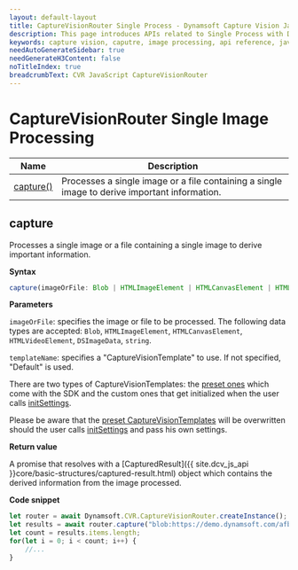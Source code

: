```yaml
---
layout: default-layout
title: CaptureVisionRouter Single Process - Dynamsoft Capture Vision JavaScript Edition API
description: This page introduces APIs related to Single Process with Dynamsoft Capture Vision JavaScript Edition.
keywords: capture vision, caputre, image processing, api reference, javascript, js
needAutoGenerateSidebar: true
needGenerateH3Content: false
noTitleIndex: true
breadcrumbText: CVR JavaScript CaptureVisionRouter
---
```


# CaptureVisionRouter Single Image Processing

| Name                  | Description                                                                                   |
| --------------------- | --------------------------------------------------------------------------------------------- |
| [capture()](#capture) | Processes a single image or a file containing a single image to derive important information. |

## capture

Processes a single image or a file containing a single image to derive important information.

**Syntax**

```typescript
capture(imageOrFile: Blob | HTMLImageElement | HTMLCanvasElement | HTMLVideoElement | DSImageData | string, templateName?: string): Promise<CapturedResult>;
```

**Parameters**

`imageOrFile`: specifies the image or file to be processed. The following data types are accepted: `Blob`, `HTMLImageElement`, `HTMLCanvasElement`, `HTMLVideoElement`, `DSImageData`, `string`.

`templateName`: specifies a "CaptureVisionTemplate" to use. If not specified, "Default" is used. 

There are two types of CaptureVisionTemplates: the [preset ones](./preset-templates.md) which come with the SDK and the custom ones that get initialized when the user calls [initSettings](./settings.md#initsettings). 

Please be aware that the [preset CaptureVisionTemplates](./preset-templates.md) will be overwritten should the user calls [initSettings](./settings.md#initsettings) and pass his own settings.

**Return value**

A promise that resolves with a [CapturedResult]({{ site.dcv_js_api }}core/basic-structures/captured-result.html) object which contains the derived information from the image processed.

**Code snippet**

```javascript
let router = await Dynamsoft.CVR.CaptureVisionRouter.createInstance();
let results = await router.capture("blob:https://demo.dynamsoft.com/afb84bd2-e8cb-4b96-92b6-36dc89783692", "ReadSingleBarcode");
let count = results.items.length;
for(let i = 0; i < count; i++) {
    //...
}
```